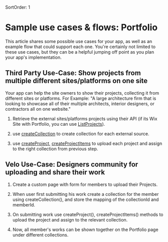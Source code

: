 SortOrder: 1
# Sample use cases & flows: Portfolio


This article shares some possible use cases for your app, as well as an example flow that could support each one. You're certainly not limited to these use cases, but they can be a helpful jumping off point as you plan your app's implementation.


## Third Party Use-Case: Show projects from multiple different sites/platforms on one site


Your app can help the site owners to show their projects, collecting it from different sites or platforms. 
For Example: "A large architecture firm that is looking to showcase all of their multiple architects, interior designers, or contractors all on one website."

1. Retrieve the external sites/platforms projects using their API (if its Wix Site with Portfolio, you can use [ListProjects]()).

1. use [createCollection]() to create collection for each external source.

1. use [createProject](), [createProjectItems]() to upload each project and assign to the right collection from previous step.


## Velo Use-Case: Designers community for uploading and share their work

1. Create a custom page with form for members to upload their Projects.

1. When user first submitting his work create a collection for the member using createCollection(), and store the mapping of the collectionId and memberId.

1. On submitting work use createProject(), createProjectItems() methods to upload the project and assign to the relevant collection.

1. Now, all member's works can be shown together on the Portfolio page under different collections.

